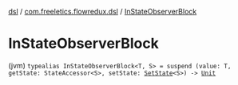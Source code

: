 [dsl](../index.md) / [com.freeletics.flowredux.dsl](index.md) / [InStateObserverBlock](./-in-state-observer-block.md)

# InStateObserverBlock

(jvm) `typealias InStateObserverBlock<T, S> = suspend (value: T, getState: StateAccessor<S>, setState: `[`SetState`](-set-state.md)`<S>) -> `[`Unit`](https://kotlinlang.org/api/latest/jvm/stdlib/kotlin/-unit/index.html)